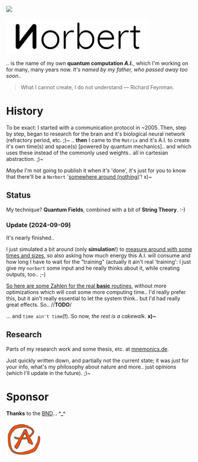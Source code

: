 <img src="https://kekse.biz/github.php?draw&override=github:norbert" />

![Norbert](img/norbert.white.384px.png)

.. is the name of my own **quantum computation _A.I._**, which I'm working on for many, many years now.
_It's named by my father, *who passed away too soon..*_

> What I cannot create, I do not understand — Richard Feynman.

# History
To be exact: I started with a communication protocol in \~2005. Then, step by step, began to research
for the brain and it's biological neural network (refractory period, etc. ;)~ .. **then** I came to the
`Matrix` and it's A.I. to create it's own time(s) and space(s) [powered by quantum mechanics].. and which
uses these instead of the commonly used weights.. all in cartesian abstraction. ;)~

*Maybe* I'm not going to publish it when it's 'done', it's just for you to know that there'll be a `Norbert`
'[somewhere around (nothing)](https://www.youtube.com/watch?v=kFL34Anl1d4)'! x)~

## Status
My technique? **Quantum Fields**, combined with a bit of **String Theory**. :-)

### Update (**2024-09-09**)
It's nearly finished..

I just simulated a bit around (only **simulation**!) to <a href="img/measure-simulation.png">measure around
with some times and sizes</a>, so also asking how much energy this A.I. will consume and how long I have to
wait for the "training" (actually it ain't real 'training': I just give my `norbert` some input and he really
thinks about it, while creating outputs, too.. ;-)

<a href="img/measure-simulation.png">So here are some Zahlen for the real **basic** routines</a>,
without more optimizations which will cost some more computing time.. I'd really prefer this, but it ain't
really essential to let the system think.. but I'd had really great effects. So.. //**TODO**/

... and `time ain't time`(**!**). So now, *the rest is a cakewalk*. **x)~**

## Research
Parts of my research work and some thesis, etc. at [mnemonics.de](https://mnemonics.de/).

Just quickly written down, and partially not the current state; it was just for your info, what's my
philosophy about nature and more.. just opinions (which I'll update in the future). ;)~

# Sponsor
**Thanks** to the [BND](https://www.bnd.bund.de/)... **^\_^**

<a href="favicon.512px.png" target="_blank">
<img src="favicon.png" alt="Favicon" />
</a>

